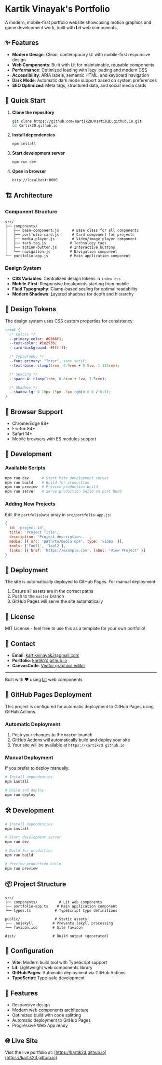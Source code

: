 # Kartik Vinayak's Portfolio

A modern, mobile-first portfolio website showcasing motion graphics and game development work, built with **Lit** web components.

## ✨ Features

- **Modern Design**: Clean, contemporary UI with mobile-first responsive design
- **Web Components**: Built with Lit for maintainable, reusable components
- **Performance**: Optimized loading with lazy loading and modern CSS
- **Accessibility**: ARIA labels, semantic HTML, and keyboard navigation
- **Dark Mode**: Automatic dark mode support based on system preferences
- **SEO Optimized**: Meta tags, structured data, and social media cards

## 🚀 Quick Start

1. **Clone the repository**

   ```bash
   git clone https://github.com/Kartik2D/Kartik2D.github.io.git
   cd Kartik2D.github.io
   ```

2. **Install dependencies**

   ```bash
   npm install
   ```

3. **Start development server**

   ```bash
   npm run dev
   ```

4. **Open in browser**
   ```
   http://localhost:8000
   ```

## 🏗️ Architecture

### Component Structure

```
src/
├── components/
│   ├── base-component.js      # Base class for all components
│   ├── portfolio-card.js      # Card component for projects
│   ├── media-player.js        # Video/image player component
│   ├── tech-tag.js           # Technology tags
│   ├── action-button.js      # Interactive buttons
│   └── navigation.js         # Navigation component
└── portfolio-app.js          # Main application component
```

### Design System

- **CSS Variables**: Centralized design tokens in `index.css`
- **Mobile-First**: Responsive breakpoints starting from mobile
- **Fluid Typography**: Clamp-based scaling for optimal readability
- **Modern Shadows**: Layered shadows for depth and hierarchy

## 🎨 Design Tokens

The design system uses CSS custom properties for consistency:

```css
:root {
  /* Colors */
  --primary-color: #6366f1;
  --text-color: #1e293b;
  --card-background: #ffffff;

  /* Typography */
  --font-primary: "Inter", sans-serif;
  --text-base: clamp(1rem, 0.9rem + 0.5vw, 1.125rem);

  /* Spacing */
  --space-4: clamp(1rem, 0.8rem + 1vw, 1.5rem);

  /* Shadows */
  --shadow-lg: 0 10px 15px -3px rgb(0 0 0 / 0.1);
}
```

## 📱 Browser Support

- Chrome/Edge 88+
- Firefox 84+
- Safari 14+
- Mobile browsers with ES modules support

## 🔧 Development

### Available Scripts

```bash
npm run dev      # Start Vite development server
npm run build    # Build for production
npm run preview  # Preview production build
npm run serve    # Serve production build on port 8000
```

### Adding New Projects

Edit the `portfolioData` array in `src/portfolio-app.js`:

```javascript
{
  id: 'project-id',
  title: 'Project Title',
  description: 'Project description...',
  media: [{ src: 'path/to/media.mp4', type: 'video' }],
  tools: ['Tool1', 'Tool2'],
  links: [{ href: 'https://example.com', label: 'View Project' }]
}
```

## 🚀 Deployment

The site is automatically deployed to GitHub Pages. For manual deployment:

1. Ensure all assets are in the correct paths
2. Push to the `master` branch
3. GitHub Pages will serve the site automatically

## 📄 License

MIT License - feel free to use this as a template for your own portfolio!

## 🤝 Contact

- **Email**: kartikvinayak3@gmail.com
- **Portfolio**: [kartik2d.github.io](https://kartik2d.github.io)
- **CanvasCode**: [Vector graphics editor](https://kartik2d.github.io/CanvasCode)

---

Built with ❤️ using [Lit](https://lit.dev) web components

## 🚀 GitHub Pages Deployment

This project is configured for automatic deployment to GitHub Pages using GitHub Actions.

### Automatic Deployment

1. Push your changes to the `master` branch
2. GitHub Actions will automatically build and deploy your site
3. Your site will be available at `https://kartik2d.github.io`

### Manual Deployment

If you prefer to deploy manually:

```bash
# Install dependencies
npm install

# Build and deploy
npm run deploy
```

## 🛠️ Development

```bash
# Install dependencies
npm install

# Start development server
npm run dev

# Build for production
npm run build

# Preview production build
npm run preview
```

## 📦 Project Structure

```
src/
├── components/          # Lit web components
├── portfolio-app.ts    # Main application component
└── types.ts           # TypeScript type definitions

public/                # Static assets
├── .nojekyll         # Prevents Jekyll processing
└── favicon.ico       # Site favicon

dist/                 # Build output (generated)
```

## 🔧 Configuration

- **Vite**: Modern build tool with TypeScript support
- **Lit**: Lightweight web components library
- **GitHub Pages**: Automatic deployment via GitHub Actions
- **TypeScript**: Type-safe development

## 📱 Features

- Responsive design
- Modern web components architecture
- Optimized build with code splitting
- Automatic deployment to GitHub Pages
- Progressive Web App ready

## 🌐 Live Site

Visit the live portfolio at: [https://kartik2d.github.io](https://kartik2d.github.io)
